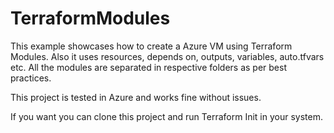 # TerraformModules
This example showcases how to create a Azure VM using Terraform Modules. Also it uses resources, depends on, outputs, variables, auto.tfvars etc. All the modules are separated in respective folders as per best practices.

This project is tested in Azure and works fine without issues.

If you want you can clone this project and run Terraform Init in your system.
